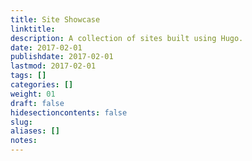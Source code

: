 ```yaml
---
title: Site Showcase
linktitle:
description: A collection of sites built using Hugo.
date: 2017-02-01
publishdate: 2017-02-01
lastmod: 2017-02-01
tags: []
categories: []
weight: 01
draft: false
hidesectioncontents: false
slug:
aliases: []
notes:
---
```




